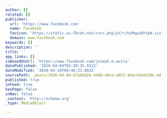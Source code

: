 ```yaml
---
author: []
related: []
publisher:
  url: 'https://www.facebook.com'
  name: Facebook
  favicon: 'https://static.xx.fbcdn.net/rsrc.php/yV/r/hzMapiNYYpW.ico'
  domain: www.facebook.com
keywords: []
description: ''
title: ''
app_links: []
isBasedOnUrl: 'https://www.facebook.com/joseph.m.avila'
datePublished: '2016-04-04T02:38:35.931Z'
dateModified: '2016-03-19T09:46:33.082Z'
sourcePath: _posts/2016-04-04-87a8dd2b-4488-40cd-a953-4dac43ee630e.md
published: true
inFeed: true
hasPage: false
inNav: false
_context: 'http://schema.org'
_type: MediaObject

---
```

